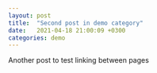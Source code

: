 ```yaml
---
layout: post
title:  "Second post in demo category"
date:   2021-04-18 21:00:09 +0300
categories: demo
---
```


Another post to test linking between pages
